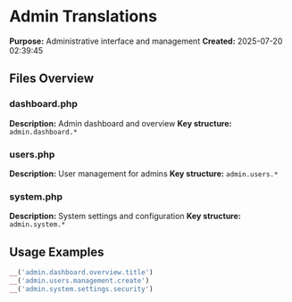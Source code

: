# Admin Translations

**Purpose:** Administrative interface and management
**Created:** 2025-07-20 02:39:45

## Files Overview

### dashboard.php
**Description:** Admin dashboard and overview
**Key structure:** `admin.dashboard.*`

### users.php
**Description:** User management for admins
**Key structure:** `admin.users.*`

### system.php
**Description:** System settings and configuration
**Key structure:** `admin.system.*`

## Usage Examples

```php
__('admin.dashboard.overview.title')
__('admin.users.management.create')
__('admin.system.settings.security')
```
